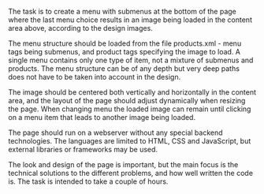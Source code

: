 The task is to create a menu with submenus at the
bottom of the page where the last menu choice
results in an image being loaded in the content
area above, according to the design images.

The menu structure should be loaded from the file
products.xml - menu tags being submenus, and
product tags specifying the image to load. A single
menu contains only one type of item, not a mixture
of submenus and products. The menu structure can be
of any depth but very deep paths does not have to
be taken into account in the design.

The image should be centered both vertically and
horizontally in the content area, and the layout of
the page should adjust dynamically when resizing
the page. When changing menu the loaded image can
remain until clicking on a menu item that leads to
another image being loaded.

The page should run on a webserver without any
special backend technologies. The languages are
limited to HTML, CSS and JavaScript, but external
libraries or frameworks may be used.

The look and design of the page is important, but
the main focus is the technical solutions to the
different problems, and how well written the code is.
The task is intended to take a couple of hours.